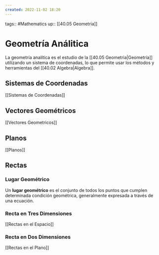 ```yaml
---
created: 2022-11-02 18:20
---
```

tags:: #Mathematics 
up:: [[40.05 Geometria]]
# Geometría Análitica
La geometría analítica es el estudio de la [[40.05 Geometria|Geometría]] utilizando un sistema de coordenadas, lo que permite usar los métodos y herramientas del [[40.02 Algebra|Algebra]].

## Sistemas de Coordenadas
[[Sistemas de Coordenadas]]

## Vectores Geométricos
[[Vectores Geometricos]]

## Planos
[[Planos]]

## Rectas
### Lugar Geométrico
Un **lugar geométrico** es el conjunto de todos los puntos que cumplen determinada condición geométrica, generalmente expresada a través de una ecuación.

### Recta en Tres Dimensiones
[[Rectas en el Espacio]]

### Recta en Dos Dimensiones
[[Rectas en el Plano]]



